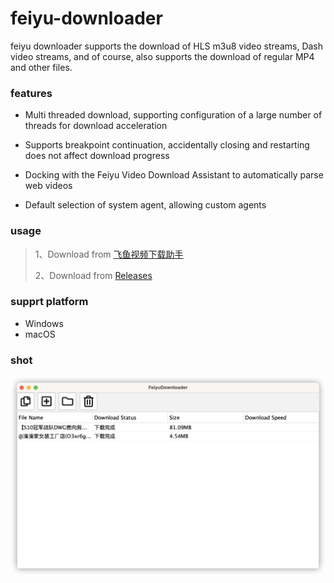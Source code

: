 # feiyu-downloader
feiyu downloader supports the download of HLS m3u8 video streams, Dash video streams, and of course, also supports the download of regular MP4 and other files.

### features

* Multi threaded download, supporting configuration of a large number of threads for download acceleration

* Supports breakpoint continuation, accidentally closing and restarting does not affect download progress

* Docking with the Feiyu Video Download Assistant to automatically parse web videos

* Default selection of system agent, allowing custom agents

### usage

> 1、Download from [飞鱼视频下载助手](https://www.feiyudo.com/downloader)
>
> 2、Download from [Releases](https://github.com/shixinmuhuo/feiyu-downloader/releases)

### supprt platform

* Windows
* macOS

### shot

![mainFrame](pic/mainFrame_en.png)
